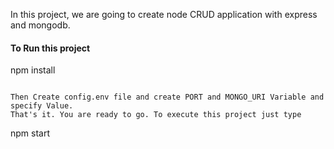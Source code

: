 
In this project, we are going to create node CRUD application with express and mongodb.

#### To Run this project
npm install
```

Then Create config.env file and create PORT and MONGO_URI Variable and specify Value.
That's it. You are ready to go. To execute this project just type
```
npm start
```


